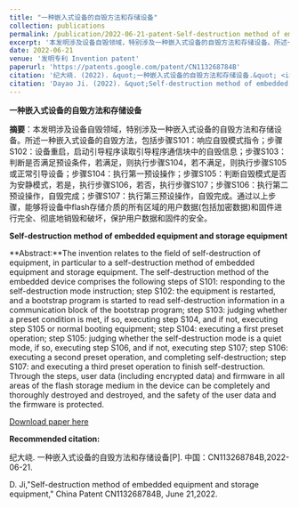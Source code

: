 ```yaml
---
title: "一种嵌入式设备的自毁方法和存储设备"
collection: publications
permalink: /publication/2022-06-21-patent-Self-destruction method of embedded equipment and storage equipment-number-28
excerpt: '本发明涉及设备自毁领域，特别涉及一种嵌入式设备的自毁方法和存储设备。所述一种嵌入式设备的自毁方法，包括步骤S101：响应自毁模式指令；步骤S102：设备重启，启动引导程序读取引导程序通信块中的自毁信息；步骤S103：判断是否满足预设条件，若满足，则执行步骤S104，若不满足，则执行步骤S105或正常引导设备；步骤S104：执行第一预设操作；步骤S105：判断自毁模式是否为安静模式，若是，执行步骤S106，若否，执行步骤S107；步骤S106：执行第二预设操作，自毁完成；步骤S107：执行第三预设操作，自毁完成。通过以上步骤，能够将设备中flash存储介质的所有区域的用户数据(包括加密数据)和固件进行完全、彻底地销毁和破坏，保护用户数据和固件的安全.'
date: 2022-06-21
venue: '发明专利 Invention patent'
paperurl: 'https://patents.google.com/patent/CN113268784B'
citation: '纪大峣. (2022). &quot;一种嵌入式设备的自毁方法和存储设备.&quot; <i>专利</i>. CN113268784B.'
citation: 'Dayao Ji. (2022). &quot;Self-destruction method of embedded equipment and storage equipment.&quot; <i>China patent</i>. CN113268784B.'
---
```

**一种嵌入式设备的自毁方法和存储设备**

**摘要**：本发明涉及设备自毁领域，特别涉及一种嵌入式设备的自毁方法和存储设备。所述一种嵌入式设备的自毁方法，包括步骤S101：响应自毁模式指令；步骤S102：设备重启，启动引导程序读取引导程序通信块中的自毁信息；步骤S103：判断是否满足预设条件，若满足，则执行步骤S104，若不满足，则执行步骤S105或正常引导设备；步骤S104：执行第一预设操作；步骤S105：判断自毁模式是否为安静模式，若是，执行步骤S106，若否，执行步骤S107；步骤S106：执行第二预设操作，自毁完成；步骤S107：执行第三预设操作，自毁完成。通过以上步骤，能够将设备中flash存储介质的所有区域的用户数据(包括加密数据)和固件进行完全、彻底地销毁和破坏，保护用户数据和固件的安全。



**Self-destruction method of embedded equipment and storage equipment**

**Abstract:**The invention relates to the field of self-destruction of equipment, in particular to a self-destruction method of embedded equipment and storage equipment. The self-destruction method of the embedded device comprises the following steps of S101: responding to the self-destruction mode instruction; step S102: the equipment is restarted, and a bootstrap program is started to read self-destruction information in a communication block of the bootstrap program; step S103: judging whether a preset condition is met, if so, executing step S104, and if not, executing step S105 or normal booting equipment; step S104: executing a first preset operation; step S105: judging whether the self-destruction mode is a quiet mode, if so, executing step S106, and if not, executing step S107; step S106: executing a second preset operation, and completing self-destruction; step S107: and executing a third preset operation to finish self-destruction. Through the steps, user data (including encrypted data) and firmware in all areas of the flash storage medium in the device can be completely and thoroughly destroyed and destroyed, and the safety of the user data and the firmware is protected. 



[Download paper here](https://patents.google.com/patent/CN113268784B)



**Recommended citation:** 

纪大峣. 一种嵌入式设备的自毁方法和存储设备[P]. 中国：CN113268784B,2022-06-21.

D. Ji,"Self-destruction method of embedded equipment and storage equipment," China Patent CN113268784B, June 21,2022.





